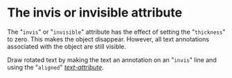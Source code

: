 # The invis or invisible attribute

The "`invis`" or "`invisible`" attribute has the effect of setting
the "`thickness`" to zero.  This makes the object disappear.  However,
all text annotations associated with the object are still visible.

Draw rotated text by making the text an annotation on an "`invis`"
line and using the "`aligned`" *[text-attribute](./textattr.md)*.
